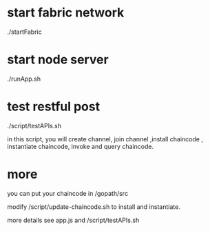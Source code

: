 # start fabric network
./startFabric

# start node server
./runApp.sh

# test restful post
./script/testAPIs.sh

in this script, you will create channel, join channel ,install chaincode , instantiate chaincode, invoke and query chaincode.

# more
you can put your chaincode in /gopath/src

modify /script/update-chaincode.sh to install and instantiate.

more details see app.js and /script/testAPIs.sh
